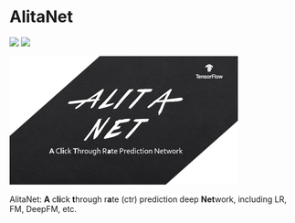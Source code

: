 # AlitaNet
![](https://img.shields.io/badge/language-python-blue.svg)
![](https://img.shields.io/badge/license-MIT-000000.svg)  


<img src="resource/logo8.png" alt="Sample"  width="400" height="225">  


AlitaNet: **A** c**li**ck **t**hrough r**a**te (ctr) prediction deep **Net**work, including LR, FM, DeepFM, etc.   
